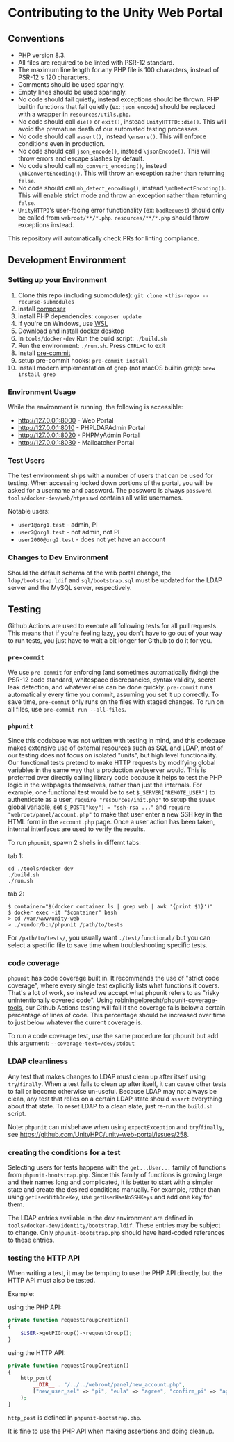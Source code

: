 # Contributing to the Unity Web Portal

## Conventions

* PHP version 8.3.
* All files are required to be linted with PSR-12 standard.
* The maximum line length for any PHP file is 100 characters, instead of PSR-12's 120 characters.
* Comments should be used sparingly.
* Empty lines should be used sparingly.
* No code should fail quietly, instead exceptions should be thrown.
  PHP builtin functions that fail quietly (ex: `json_encode`) should be replaced with a wrapper in `resources/utils.php`.
* No code should call `die()` or `exit()`, instead `UnityHTTPD::die()`.
  This will avoid the premature death of our automated testing processes.
* No code should call `assert()`, instead `\ensure()`.
  This will enforce conditions even in production.
* No code should call `json_encode()`, instead `\jsonEncode()`.
  This will throw errors and escape slashes by default.
* No code should call `mb_convert_encoding()`, instead `\mbConvertEncoding()`.
  This will throw an exception rather than returning `false`.
* No code should call `mb_detect_encoding()`, instead `\mbDetectEncoding()`.
  This will enable strict mode and throw an exception rather than returning `false`.
* `UnityHTTPD`'s user-facing error functionality (ex: `badRequest`) should only be called from `webroot/**/*.php`.
  `resources/**/*.php` should throw exceptions instead.

This repository will automatically check PRs for linting compliance.

## Development Environment

### Setting up your Environment

1. Clone this repo (including submodules): `git clone <this-repo> --recurse-submodules`
1. install [composer](https://getcomposer.org/)
1. install PHP dependencies: `composer update`
1. If you're on Windows, use [WSL](https://learn.microsoft.com/en-us/windows/wsl/)
1. Download and install [docker desktop](https://www.docker.com/products/docker-desktop/)
1. In `tools/docker-dev` Run the build script: `./build.sh`
1. Run the environment: `./run.sh`. Press `CTRL+C` to exit
1. Install [pre-commit](https://pre-commit.com/)
1. setup pre-commit hooks: `pre-commit install`
1. Install modern implementation of grep (not macOS builtin grep): `brew install grep`

### Environment Usage

While the environment is running, the following is accessible:

* http://127.0.0.1:8000 - Web Portal
* http://127.0.0.1:8010 - PHPLDAPAdmin Portal
* http://127.0.0.1:8020 - PHPMyAdmin Portal
* http://127.0.0.1:8030 - Mailcatcher Portal

### Test Users

The test environment ships with a number of users that can be used for testing.
When accessing locked down portions of the portal, you will be asked for a username and password.
The password is always `password`. `tools/docker-dev/web/htpasswd` contains all valid usernames.

Notable users:
* `user1@org1.test` - admin, PI
* `user2@org1.test` - not admin, not PI
* `user2000@org2.test` - does not yet have an account

### Changes to Dev Environment

Should the default schema of the web portal change, the `ldap/bootstrap.ldif` and `sql/bootstrap.sql` must be updated for the LDAP server and the MySQL server, respectively.

## Testing

Github Actions are used to execute all following tests for all pull requests.
This means that if you're feeling lazy, you don't have to go out of your way to run tests, you just have to wait a bit longer for Github to do it for you.

### `pre-commit`

We use `pre-commit` for enforcing (and sometimes automatically fixing) the PSR-12 code standard, whitespace discrepancies, syntax validity, secret leak detection, and whatever else can be done quickly.
`pre-commit` runs automatically every time you commit, assuming you set it up correctly.
To save time, `pre-commit` only runs on the files with staged changes.
To run on all files, use `pre-commit run --all-files`.

### `phpunit`

Since this codebase was not written with testing in mind, and this codebase makes extensive use of external resources such as SQL and LDAP, most of our testing does not focus on isolated "units", but high level functionality.
Our functional tests pretend to make HTTP requests by modifying global variables in the same way that a production webserver would.
This is preferred over directly calling library code because it helps to test the PHP logic in the webpages themselves, rather than just the internals.
For example, one functional test would be to set `$_SERVER["REMOTE_USER"]` to authenticate as a user, `require "resources/init.php"` to setup the `$USER` global variable, set `$_POST["key"] = "ssh-rsa ..."` and `require "webroot/panel/account.php"` to make that user enter a new SSH key in the HTML form in the `account.php` page.
Once a user action has been taken, internal interfaces are used to verify the results.

To run `phpunit`, spawn 2 shells in differnt tabs:

tab 1:
```shell
cd ./tools/docker-dev
./build.sh
./run.sh
```

tab 2:
```
$ container="$(docker container ls | grep web | awk '{print $1}')"
$ docker exec -it "$container" bash
> cd /var/www/unity-web
> ./vendor/bin/phpunit /path/to/tests
```

For `/path/to/tests/`, you usually want `./test/functional/` but you can select a specific file to save time when troubleshooting specific tests.

### code coverage

`phpunit` has code coverage built in.
It recommends the use of "strict code coverage", where every single test explicitly lists what functions it covers.
That's a lot of work, so instead we accept what phpunit refers to as "risky unintentionally covered code".
Using [robiningelbrecht/phpunit-coverage-tools](https://github.com/robiningelbrecht/phpunit-coverage-tools), our Github Actions testing will fail if the coverage falls below a certain percentage of lines of code.
This percentage should be increased over time to just below whatever the current coverage is.

To run a code coverage test, use the same procedure for phpunit but add this argument: `--coverage-text=/dev/stdout`

### LDAP cleanliness

Any test that makes changes to LDAP must clean up after itself using `try`/`finally`.
When a test fails to clean up after itself, it can cause other tests to fail or become otherwise un-useful.
Because LDAP may not always be clean, any test that relies on a certain LDAP state should `assert` everything about that state.
To reset LDAP to a clean slate, just re-run the `build.sh` script.

Note: `phpunit` can misbehave when using `expectException` and `try`/`finally`, see https://github.com/UnityHPC/unity-web-portal/issues/258.

### creating the conditions for a test

Selecting users for tests happens with the `get...User...` family of functions from `phpunit-bootstrap.php`.
Since this family of functions is growing large and their names long and complicated, it is better to start with a simpler state and create the desired conditions manually.
For example, rather than using `getUserWithOneKey`, use `getUserHasNoSSHKeys` and add one key for them.

The LDAP entries available in the dev environment are defined in `tools/docker-dev/identity/bootstrap.ldif`.
These entries may be subject to change.
Only `phpunit-bootstrap.php` should have hard-coded references to these entries.

### testing the HTTP API

When writing a test, it may be tempting to use the PHP API directly, but the HTTP API must also be tested.

Example:

using the PHP API:
```php
private function requestGroupCreation()
{
    $USER->getPIGroup()->requestGroup();
}
```

using the HTTP API:
```php
private function requestGroupCreation()
{
    http_post(
        __DIR__ . "/../../webroot/panel/new_account.php",
        ["new_user_sel" => "pi", "eula" => "agree", "confirm_pi" => "agree"]
    );
}
```

`http_post` is defined in `phpunit-bootstrap.php`.

It is fine to use the PHP API when making assertions and doing cleanup.
